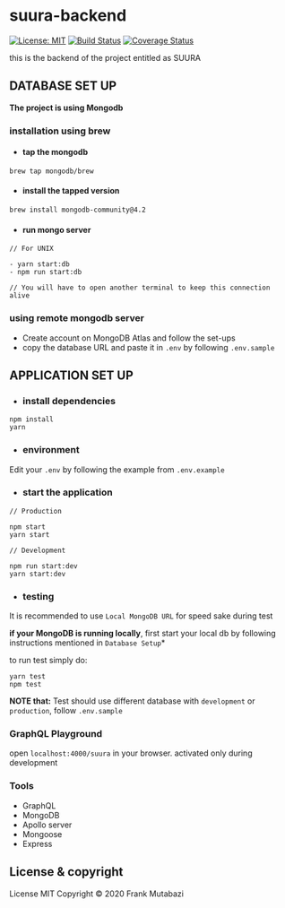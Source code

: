 # suura-backend
[![License: MIT](https://img.shields.io/badge/License-MIT-yellow.svg)](https://opensource.org/licenses/MIT)
[![Build Status](https://travis-ci.org/MCFrank16/suura-backend.svg?branch=master)](https://travis-ci.org/MCFrank16/suura-backend)
[![Coverage Status](https://coveralls.io/repos/github/MCFrank16/suura-backend/badge.svg?branch=master)](https://coveralls.io/github/MCFrank16/suura-backend?branch=master)

this is the backend of the project entitled as SUURA

## DATABASE SET UP
**The project is using Mongodb**
### installation using brew
- #### tap the mongodb
```
brew tap mongodb/brew
```
- #### install the tapped version
```
brew install mongodb-community@4.2
```
- #### run mongo server
```
// For UNIX

- yarn start:db
- npm run start:db

// You will have to open another terminal to keep this connection alive
```

### using remote mongodb server
- Create account on MongoDB Atlas and follow the set-ups
- copy the database URL and paste it in `.env` by following `.env.sample`

## APPLICATION SET UP
- ### install dependencies
```
npm install
yarn
```
- ### environment
Edit your `.env` by following the example from `.env.example`

- ### start the application
```
// Production

npm start
yarn start

// Development

npm run start:dev
yarn start:dev
```
- ### testing
It is recommended to use `Local MongoDB URL` for speed sake during test

**if your MongoDB is running locally**, first start your local db by following instructions mentioned in `Database Setup`*

to run test simply do:
```
yarn test
npm test
```
**NOTE that:** Test should use different database with `development` or `production`, follow `.env.sample`

### GraphQL Playground
open `localhost:4000/suura` in your browser. activated only during development

### Tools
- GraphQL
- MongoDB
- Apollo server
- Mongoose
- Express

## License & copyright
License MIT
Copyright © 2020 Frank Mutabazi